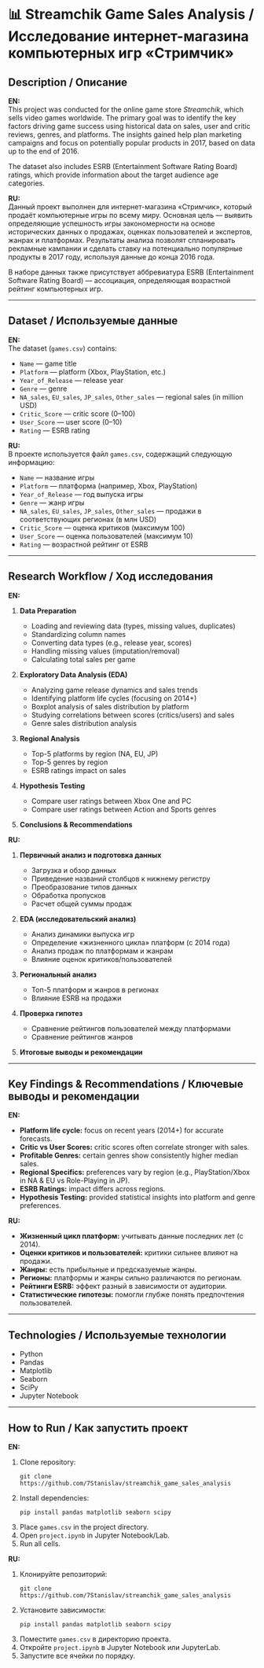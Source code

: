 # 📊 Streamchik Game Sales Analysis / Исследование интернет-магазина компьютерных игр «Стримчик»

## Description / Описание
**EN:**  
This project was conducted for the online game store *Streamchik*, which sells video games worldwide. The primary goal was to identify the key factors driving game success using historical data on sales, user and critic reviews, genres, and platforms. The insights gained help plan marketing campaigns and focus on potentially popular products in 2017, based on data up to the end of 2016.

The dataset also includes ESRB (Entertainment Software Rating Board) ratings, which provide information about the target audience age categories.  

**RU:**  
Данный проект выполнен для интернет-магазина «Стримчик», который продаёт компьютерные игры по всему миру. Основная цель — выявить определяющие успешность игры закономерности на основе исторических данных о продажах, оценках пользователей и экспертов, жанрах и платформах. Результаты анализа позволят спланировать рекламные кампании и сделать ставку на потенциально популярные продукты в 2017 году, используя данные до конца 2016 года.  

В наборе данных также присутствует аббревиатура ESRB (Entertainment Software Rating Board) — ассоциация, определяющая возрастной рейтинг компьютерных игр.  

---

## Dataset / Используемые данные
**EN:**  
The dataset (`games.csv`) contains:  
- `Name` — game title  
- `Platform` — platform (Xbox, PlayStation, etc.)  
- `Year_of_Release` — release year  
- `Genre` — genre  
- `NA_sales`, `EU_sales`, `JP_sales`, `Other_sales` — regional sales (in million USD)  
- `Critic_Score` — critic score (0–100)  
- `User_Score` — user score (0–10)  
- `Rating` — ESRB rating  

**RU:**  
В проекте используется файл `games.csv`, содержащий следующую информацию:  
- `Name` — название игры  
- `Platform` — платформа (например, Xbox, PlayStation)  
- `Year_of_Release` — год выпуска игры  
- `Genre` — жанр игры  
- `NA_sales`, `EU_sales`, `JP_sales`, `Other_sales` — продажи в соответствующих регионах (в млн USD)  
- `Critic_Score` — оценка критиков (максимум 100)  
- `User_Score` — оценка пользователей (максимум 10)  
- `Rating` — возрастной рейтинг от ESRB  

---

## Research Workflow / Ход исследования
**EN:**  
1. **Data Preparation**  
   - Loading and reviewing data (types, missing values, duplicates)  
   - Standardizing column names  
   - Converting data types (e.g., release year, scores)  
   - Handling missing values (imputation/removal)  
   - Calculating total sales per game  

2. **Exploratory Data Analysis (EDA)**  
   - Analyzing game release dynamics and sales trends  
   - Identifying platform life cycles (focusing on 2014+)  
   - Boxplot analysis of sales distribution by platform  
   - Studying correlations between scores (critics/users) and sales  
   - Genre sales distribution analysis  

3. **Regional Analysis**  
   - Top-5 platforms by region (NA, EU, JP)  
   - Top-5 genres by region  
   - ESRB ratings impact on sales  

4. **Hypothesis Testing**  
   - Compare user ratings between Xbox One and PC  
   - Compare user ratings between Action and Sports genres  

5. **Conclusions & Recommendations**  

**RU:**  
1. **Первичный анализ и подготовка данных**  
   - Загрузка и обзор данных  
   - Приведение названий столбцов к нижнему регистру  
   - Преобразование типов данных  
   - Обработка пропусков  
   - Расчет общей суммы продаж  

2. **EDA (исследовательский анализ)**  
   - Анализ динамики выпуска игр  
   - Определение «жизненного цикла» платформ (с 2014 года)  
   - Анализ продаж по платформам и жанрам  
   - Влияние оценок критиков/пользователей  

3. **Региональный анализ**  
   - Топ-5 платформ и жанров в регионах  
   - Влияние ESRB на продажи  

4. **Проверка гипотез**  
   - Сравнение рейтингов пользователей между платформами  
   - Сравнение рейтингов жанров  

5. **Итоговые выводы и рекомендации**  

---

## Key Findings & Recommendations / Ключевые выводы и рекомендации
**EN:**  
- **Platform life cycle:** focus on recent years (2014+) for accurate forecasts.  
- **Critic vs User Scores:** critic scores often correlate stronger with sales.  
- **Profitable Genres:** certain genres show consistently higher median sales.  
- **Regional Specifics:** preferences vary by region (e.g., PlayStation/Xbox in NA & EU vs Role-Playing in JP).  
- **ESRB Ratings:** impact differs across regions.  
- **Hypothesis Testing:** provided statistical insights into platform and genre preferences.  

**RU:**  
- **Жизненный цикл платформ:** учитывать данные последних лет (с 2014).  
- **Оценки критиков и пользователей:** критики сильнее влияют на продажи.  
- **Жанры:** есть прибыльные и предсказуемые жанры.  
- **Регионы:** платформы и жанры сильно различаются по регионам.  
- **Рейтинги ESRB:** эффект разный в зависимости от аудитории.  
- **Статистические гипотезы:** помогли глубже понять предпочтения пользователей.  

---

## Technologies / Используемые технологии
- Python  
- Pandas  
- Matplotlib  
- Seaborn  
- SciPy  
- Jupyter Notebook  

---

## How to Run / Как запустить проект
**EN:**  
1. Clone repository:  
   ```
   git clone https://github.com/7Stanislav/streamchik_game_sales_analysis
   ```  
2. Install dependencies:  
   ```
   pip install pandas matplotlib seaborn scipy
   ```  
3. Place `games.csv` in the project directory.  
4. Open `project.ipynb` in Jupyter Notebook/Lab.  
5. Run all cells.  

**RU:**  
1. Клонируйте репозиторий:  
   ```
   git clone https://github.com/7Stanislav/streamchik_game_sales_analysis
   ```  
2. Установите зависимости:  
   ```
   pip install pandas matplotlib seaborn scipy
   ```  
3. Поместите `games.csv` в директорию проекта.  
4. Откройте `project.ipynb` в Jupyter Notebook или JupyterLab.  
5. Запустите все ячейки по порядку.  
